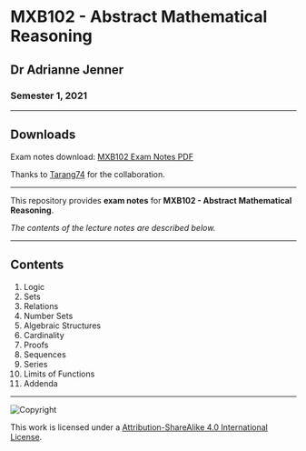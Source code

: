 # MXB102 - Abstract Mathematical Reasoning

## Dr Adrianne Jenner

### Semester 1, 2021

---

## Downloads

Exam notes download: [MXB102 Exam Notes PDF](https://www.github.com/rjboas/MXB102/raw/main/MXB102%20Exam%20Notes.pdf)

Thanks to [Tarang74](https://github.com/Tarang74) for the collaboration.

---

This repository provides **exam notes** for **MXB102 - Abstract Mathematical Reasoning**.

*The contents of the lecture notes are described below.*

---

## Contents

1. Logic
2. Sets
3. Relations
4. Number Sets
5. Algebraic Structures
6. Cardinality
7. Proofs
8. Sequences
9. Series
10. Limits of Functions
11. Addenda

---

![Copyright](https://licensebuttons.net/l/by/4.0/88x31.png)

This work is licensed under a [Attribution-ShareAlike 4.0 International License](http://creativecommons.org/licenses/by/4.0/).

